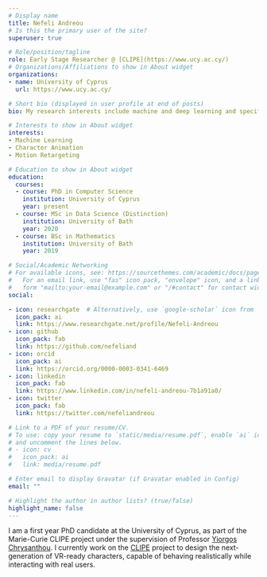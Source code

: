 ```yaml
---
# Display name
title: Nefeli Andreou
# Is this the primary user of the site?
superuser: true

# Role/position/tagline
role: Early Stage Researcher @ [CLIPE](https://www.ucy.ac.cy/)
# Organizations/Affiliations to show in About widget
organizations:
- name: University of Cyprus
  url: https://www.ucy.ac.cy/

# Short bio (displayed in user profile at end of posts)
bio: My research interests include machine and deep learning and specifically how these are incorporated for motion synthesis, motion retargeting.

# Interests to show in About widget
interests:
- Machine Learning
- Character Animation
- Motion Retargeting

# Education to show in About widget
education:
  courses:
  - course: PhD in Computer Science
    institution: University of Cyprus
    year: present
  - course: MSc in Data Science (Distinction)
    institution: University of Bath
    year: 2020
  - course: BSc in Mathematics
    institution: University of Bath
    year: 2019

# Social/Academic Networking
# For available icons, see: https://sourcethemes.com/academic/docs/page-builder/#icons
#   For an email link, use "fas" icon pack, "envelope" icon, and a link in the
#   form "mailto:your-email@example.com" or "/#contact" for contact widget.
social:

- icon: researchgate  # Alternatively, use `google-scholar` icon from `ai` icon pack
  icon_pack: ai
  link: https://www.researchgate.net/profile/Nefeli-Andreou
- icon: github
  icon_pack: fab
  link: https://github.com/nefeliand
- icon: orcid
  icon_pack: ai
  link: https://orcid.org/0000-0003-0341-6469
- icon: linkedin
  icon_pack: fab
  link: https://www.linkedin.com/in/nefeli-andreou-7b1a91a0/
- icon: twitter
  icon_pack: fab
  link: https://twitter.com/nefeliandreou

# Link to a PDF of your resume/CV.
# To use: copy your resume to `static/media/resume.pdf`, enable `ai` icons in `params.toml`, 
# and uncomment the lines below.
# - icon: cv
#   icon_pack: ai
#   link: media/resume.pdf

# Enter email to display Gravatar (if Gravatar enabled in Config)
email: ""

# Highlight the author in author lists? (true/false)
highlight_name: false
---
```


I am a first year PhD candidate at the University of Cyprus, as part of the Marie-Curie CLIPE project under the supervision of Professor [Yiorgos Chrysanthou](http://www.cs.ucy.ac.cy/~yiorgos/). I currently work on the [CLIPE](https://www.clipe-itn.eu/) project to design the next-generation of VR-ready characters, capable of behaving realistically while interacting with real users.




